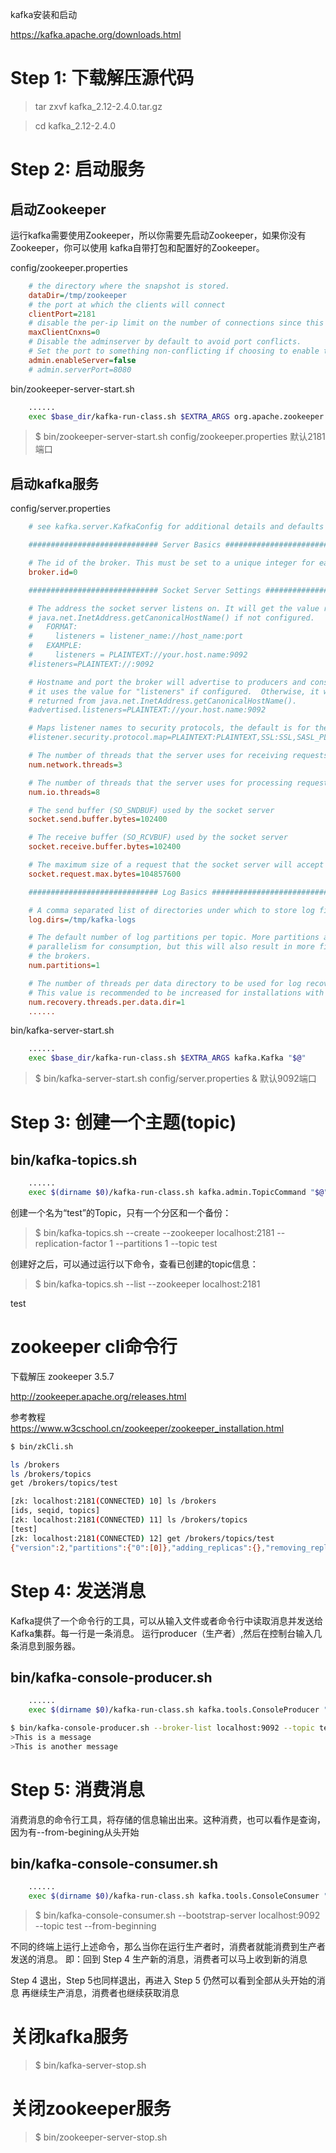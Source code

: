 kafka安装和启动

https://kafka.apache.org/downloads.html

Step 1: 下载解压源代码
====================

> tar zxvf kafka_2.12-2.4.0.tar.gz

> cd kafka_2.12-2.4.0

Step 2: 启动服务
===============

启动Zookeeper
-------------

运行kafka需要使用Zookeeper，所以你需要先启动Zookeeper，如果你没有Zookeeper，你可以使用
kafka自带打包和配置好的Zookeeper。

config/zookeeper.properties

```ini
    # the directory where the snapshot is stored.
    dataDir=/tmp/zookeeper
    # the port at which the clients will connect
    clientPort=2181
    # disable the per-ip limit on the number of connections since this is a non-production config
    maxClientCnxns=0
    # Disable the adminserver by default to avoid port conflicts.
    # Set the port to something non-conflicting if choosing to enable this
    admin.enableServer=false
    # admin.serverPort=8080
```

bin/zookeeper-server-start.sh

```bash
    ......
    exec $base_dir/kafka-run-class.sh $EXTRA_ARGS org.apache.zookeeper.server.quorum.QuorumPeerMain "$@"
```

> $ bin/zookeeper-server-start.sh config/zookeeper.properties
    默认2181端口

启动kafka服务
------------

config/server.properties
```ini
    # see kafka.server.KafkaConfig for additional details and defaults

    ############################# Server Basics #############################

    # The id of the broker. This must be set to a unique integer for each broker.
    broker.id=0

    ############################# Socket Server Settings #############################

    # The address the socket server listens on. It will get the value returned from 
    # java.net.InetAddress.getCanonicalHostName() if not configured.
    #   FORMAT:
    #     listeners = listener_name://host_name:port
    #   EXAMPLE:
    #     listeners = PLAINTEXT://your.host.name:9092
    #listeners=PLAINTEXT://:9092

    # Hostname and port the broker will advertise to producers and consumers. If not set, 
    # it uses the value for "listeners" if configured.  Otherwise, it will use the value
    # returned from java.net.InetAddress.getCanonicalHostName().
    #advertised.listeners=PLAINTEXT://your.host.name:9092

    # Maps listener names to security protocols, the default is for them to be the same. See the config documentation for more details
    #listener.security.protocol.map=PLAINTEXT:PLAINTEXT,SSL:SSL,SASL_PLAINTEXT:SASL_PLAINTEXT,SASL_SSL:SASL_SSL

    # The number of threads that the server uses for receiving requests from the network and sending responses to the network
    num.network.threads=3

    # The number of threads that the server uses for processing requests, which may include disk I/O
    num.io.threads=8

    # The send buffer (SO_SNDBUF) used by the socket server
    socket.send.buffer.bytes=102400

    # The receive buffer (SO_RCVBUF) used by the socket server
    socket.receive.buffer.bytes=102400

    # The maximum size of a request that the socket server will accept (protection against OOM)
    socket.request.max.bytes=104857600

    ############################# Log Basics #############################

    # A comma separated list of directories under which to store log files
    log.dirs=/tmp/kafka-logs

    # The default number of log partitions per topic. More partitions allow greater
    # parallelism for consumption, but this will also result in more files across
    # the brokers.
    num.partitions=1

    # The number of threads per data directory to be used for log recovery at startup and flushing at shutdown.
    # This value is recommended to be increased for installations with data dirs located in RAID array.
    num.recovery.threads.per.data.dir=1
    ......
```

bin/kafka-server-start.sh

```bash
    ......
    exec $base_dir/kafka-run-class.sh $EXTRA_ARGS kafka.Kafka "$@"
```

> $ bin/kafka-server-start.sh config/server.properties &
    默认9092端口

Step 3: 创建一个主题(topic)
=========================

bin/kafka-topics.sh
-------------------

```bash
    ......
    exec $(dirname $0)/kafka-run-class.sh kafka.admin.TopicCommand "$@"
```

创建一个名为“test”的Topic，只有一个分区和一个备份：

> $ bin/kafka-topics.sh --create --zookeeper localhost:2181 --replication-factor 1 --partitions 1 --topic test

创建好之后，可以通过运行以下命令，查看已创建的topic信息：

> $ bin/kafka-topics.sh --list --zookeeper localhost:2181

test

zookeeper cli命令行
==================

下载解压 zookeeper 3.5.7

http://zookeeper.apache.org/releases.html

参考教程  
https://www.w3cschool.cn/zookeeper/zookeeper_installation.html

```bash
$ bin/zkCli.sh

ls /brokers
ls /brokers/topics
get /brokers/topics/test

[zk: localhost:2181(CONNECTED) 10] ls /brokers
[ids, seqid, topics]
[zk: localhost:2181(CONNECTED) 11] ls /brokers/topics
[test]
[zk: localhost:2181(CONNECTED) 12] get /brokers/topics/test
{"version":2,"partitions":{"0":[0]},"adding_replicas":{},"removing_replicas":{}}
```

Step 4: 发送消息
===============

Kafka提供了一个命令行的工具，可以从输入文件或者命令行中读取消息并发送给Kafka集群。每一行是一条消息。
运行producer（生产者）,然后在控制台输入几条消息到服务器。

bin/kafka-console-producer.sh
-----------------------------
```bash
    ......
    exec $(dirname $0)/kafka-run-class.sh kafka.tools.ConsoleProducer "$@"
```

```bash
$ bin/kafka-console-producer.sh --broker-list localhost:9092 --topic test
>This is a message
>This is another message
```

Step 5: 消费消息
================

消费消息的命令行工具，将存储的信息输出出来。这种消费，也可以看作是查询，因为有--from-begining从头开始

bin/kafka-console-consumer.sh
-----------------------------
```bash
    ......
    exec $(dirname $0)/kafka-run-class.sh kafka.tools.ConsoleConsumer "$@"
```

> $ bin/kafka-console-consumer.sh --bootstrap-server localhost:9092 --topic test --from-beginning

不同的终端上运行上述命令，那么当你在运行生产者时，消费者就能消费到生产者发送的消息。
即：回到 Step 4 生产新的消息，消费者可以马上收到新的消息

Step 4 退出，Step 5也同样退出，再进入 Step 5 仍然可以看到全部从头开始的消息
再继续生产消息，消费者也继续获取消息

关闭kafka服务
============

> $ bin/kafka-server-stop.sh

关闭zookeeper服务
================

> $ bin/zookeeper-server-stop.sh

